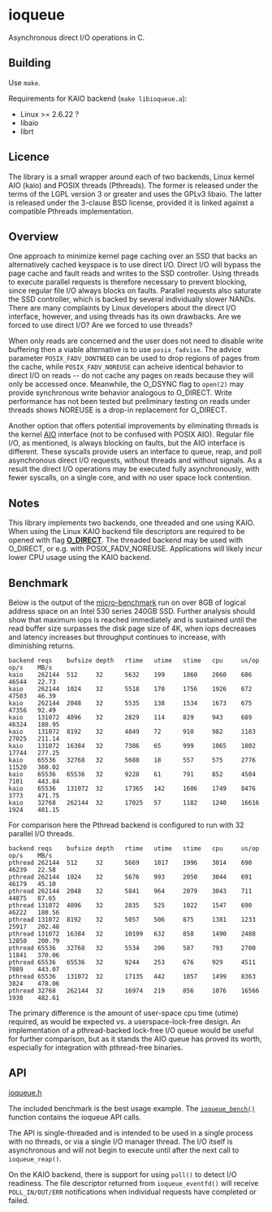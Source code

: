 ioqueue
====

Asynchronous direct I/O operations in C.

Building
----

Use `make`.

Requirements for KAIO backend (`make libioqueue.a`):

* Linux >= 2.6.22 ?
* libaio
* librt

Licence
----

The library is a small wrapper around each of two backends, Linux kernel AIO (kaio) and POSIX threads (Pthreads). The former is released under the terms of the LGPL version 3 or greater and uses the GPLv3 libaio. The latter is released under the 3-clause BSD license, provided it is linked against a compatible Pthreads implementation.

Overview
----

One approach to minimize kernel page caching over an SSD that backs an alternatively cached keyspace is to use direct I/O. Direct I/O will bypass the page cache and fault reads and writes to the SSD controller. Using threads to execute parallel requests is therefore necessary to prevent blocking, since regular file I/O always blocks on faults. Parallel requests also saturate the SSD controller, which is backed by several individually slower NANDs. There are many complaints by Linux developers about the direct I/O interface, however, and using threads has its own drawbacks. Are we forced to use direct I/O? Are we forced to use threads?

When only reads are concerned and the user does not need to disable write buffering then a viable alternative is to use
`posix_fadvise`. The advice parameter `POSIX_FADV_DONTNEED` can be used to drop regions of pages from the cache, while
`POSIX_FADV_NOREUSE` can acheive identical behavior to direct I/O on reads -- do not cache any pages on reads because they will only be accessed once. Meanwhile, the O\_DSYNC flag to `open(2)` may provide synchronous write behavior analogous to O\_DIRECT. Write performance has not been tested but preliminary testing on reads under threads shows NOREUSE is a drop-in replacement for O\_DIRECT.

Another option that offers potential improvements by eliminating threads is the kernel [AIO][AIO] interface (not to be confused with POSIX AIO). Regular file I/O, as mentioned, is always blocking on faults, but the AIO interface is different. These syscalls provide users an interface to queue, reap, and poll asynchronous direct I/O requests, without threads and without signals. As a result the direct I/O operations may be executed fully asynchronously, with fewer syscalls, on a single core, and with no user space lock contention.

Notes
----

This library implements two backends, one threaded and one using KAIO. When using the Linux KAIO backend file descriptors are required to be opened with flag [**O\_DIRECT**][odirect]. The threaded backend may be used with O\_DIRECT, or e.g. with POSIX\_FADV\_NOREUSE. Applications will likely incur lower CPU usage using the KAIO backend.

Benchmark
----

Below is the output of the [micro-benchmark][bench.cc] run on over 8GB of logical address space on an Intel 530 series 240GB SSD. Further analysis should show that maximum iops is reached immediately and is sustained until the read buffer size surpasses the disk page size of 4K, when iops decreases and latency increases but throughput continues to increase, with diminishing returns.

    backend reqs    bufsize depth   rtime   utime   stime   cpu     us/op   op/s    MB/s
    kaio    262144  512     32      5632    199     1860    2060    686     46544   22.73
    kaio    262144  1024    32      5518    170     1756    1926    672     47503   46.39
    kaio    262144  2048    32      5535    138     1534    1673    675     47356   92.49
    kaio    131072  4096    32      2829    114     829     943     689     46324   180.95
    kaio    131072  8192    32      4849    72      910     982     1183    27025   211.14
    kaio    131072  16384   32      7386    65      999     1065    1802    17744   277.25
    kaio    65536   32768   32      5688    18      557     575     2776    11520   360.02
    kaio    65536   65536   32      9228    61      791     852     4504    7101    443.84
    kaio    65536   131072  32      17365   142     1606    1749    8476    3773    471.75
    kaio    32768   262144  32      17025   57      1182    1240    16616   1924    481.15

For comparison here the Pthread backend is configured to run with 32 parallel I/O threads.

    backend reqs    bufsize depth   rtime   utime   stime   cpu     us/op   op/s    MB/s
    pthread 262144  512     32      5669    1017    1996    3014    690     46239   22.58
    pthread 262144  1024    32      5676    993     2050    3044    691     46179   45.10
    pthread 262144  2048    32      5841    964     2079    3043    711     44875   87.65
    pthread 131072  4096    32      2835    525     1022    1547    690     46222   180.56
    pthread 131072  8192    32      5057    506     875     1381    1233    25917   202.48
    pthread 131072  16384   32      10199   632     858     1490    2488    12850   200.79
    pthread 65536   32768   32      5534    206     587     793     2700    11841   370.06
    pthread 65536   65536   32      9244    253     676     929     4511    7089    443.07
    pthread 65536   131072  32      17135   442     1057    1499    8363    3824    478.06
    pthread 32768   262144  32      16974   219     856     1076    16566   1930    482.61

The primary difference is the amount of user-space cpu time (utime) required, as would be expected vs. a userspace-lock-free design. An implementation of a pthread-backed lock-free I/O queue would be useful for further comparison, but as it stands the AIO queue has proved its worth, especially for integration with pthread-free binaries.

API
---

[ioqueue.h][ioqueue.h]

The included benchmark is the best usage example. The [`ioqueue_bench()`][ioqueue_bench] function contains the ioqueue API calls.

The API is single-threaded and is intended to be used in a single process with no threads, or via a single I/O manager thread. The I/O itself is asynchronous and will not begin to execute until after the next call to `ioqueue_reap()`.

On the KAIO backend, there is support for using `poll()` to detect I/O readiness. The file descriptor returned from `ioqueue_eventfd()` will receive `POLL_IN/OUT/ERR` notifications when individual requests have completed or failed.

[odirect]: http://man7.org/linux/man-pages/man2/open.2.html
[AIO]: https://web.archive.org/web/20150406015143/http://code.google.com/p/kernel/wiki/AIOUserGuide
[intel_perf]: http://www.intel.com/content/www/us/en/solid-state-drives/solid-state-drives-530-series.html
[iometer]: http://www.iometer.org/
[ioqueue.h]: ioqueue.h
[bench.cc]: perf/bench.cc
[ioqueue_bench]: perf/bench.cc#L170
